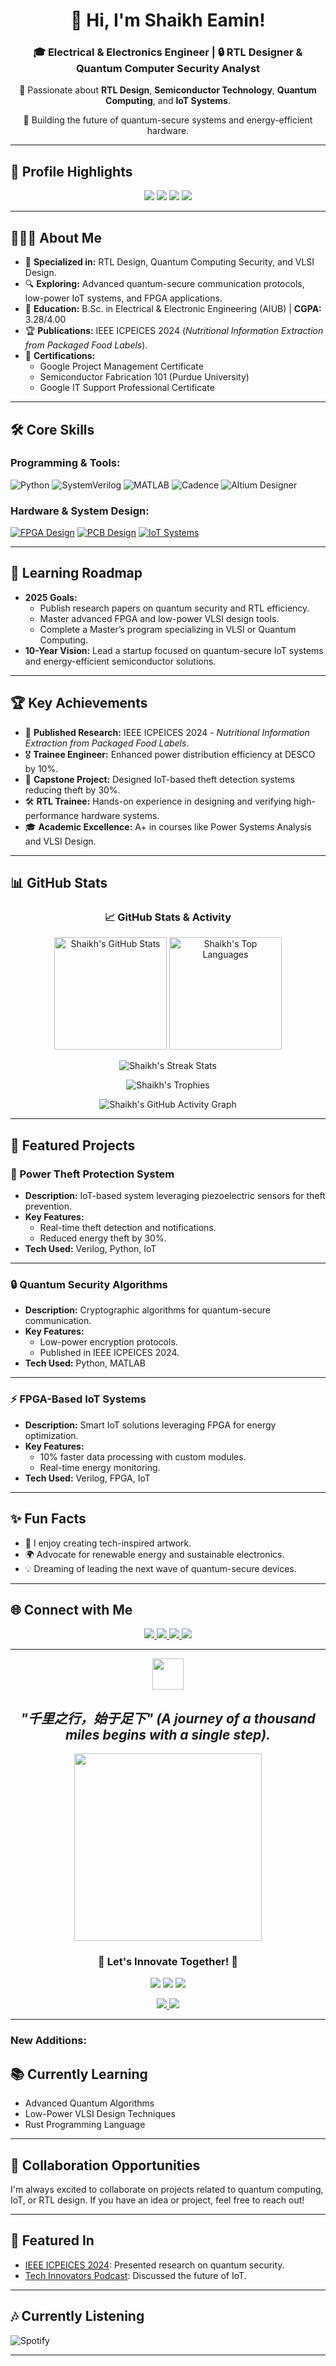<div align="center">
  <h1>👋 Hi, I'm Shaikh Eamin!</h1>
  <h3>🎓 Electrical & Electronics Engineer | 🔒 RTL Designer & Quantum Computer Security Analyst</h3>
  <p>🔬 Passionate about <strong>RTL Design</strong>, <strong>Semiconductor Technology</strong>, <strong>Quantum Computing</strong>, and <strong>IoT Systems</strong>.</p>
  <p>🚀 Building the future of quantum-secure systems and energy-efficient hardware.</p>
</div>

---

## 🏅 **Profile Highlights**

<div align="center">
  <img src="https://img.shields.io/badge/RTL%20Design-Specialist-blue?style=for-the-badge&logo=verilog&logoColor=white" />
  <img src="https://img.shields.io/badge/Quantum%20Security-Analyst-red?style=for-the-badge&logo=quantum-computing" />
  <img src="https://img.shields.io/badge/VLSI%20Technology-Enthusiast-green?style=for-the-badge&logo=semiconductor-manufacturing" />
  <img src="https://img.shields.io/badge/IoT%20Systems-Innovator-orange?style=for-the-badge&logo=iot" />
</div>

---

## 👨🏼‍🔬 **About Me**

- 🌟 **Specialized in:** RTL Design, Quantum Computing Security, and VLSI Design.  
- 🔍 **Exploring:** Advanced quantum-secure communication protocols, low-power IoT systems, and FPGA applications.  
- 🏫 **Education:** B.Sc. in Electrical & Electronic Engineering (AIUB) | **CGPA:** 3.28/4.00  
- 🏆 **Publications:** IEEE ICPEICES 2024 (*Nutritional Information Extraction from Packaged Food Labels*).  
- 📜 **Certifications:**  
  - Google Project Management Certificate  
  - Semiconductor Fabrication 101 (Purdue University)  
  - Google IT Support Professional Certificate  

---

## 🛠️ **Core Skills**

### Programming & Tools:
![Python](https://img.shields.io/badge/Python-blue?style=for-the-badge&logo=python&logoColor=white)
![SystemVerilog](https://img.shields.io/badge/SystemVerilog-green?style=for-the-badge&logoColor=white)
![MATLAB](https://img.shields.io/badge/MATLAB-yellow?style=for-the-badge&logo=mathworks&logoColor=white)
![Cadence](https://img.shields.io/badge/Cadence-blueviolet?style=for-the-badge&logoColor=white)
![Altium Designer](https://img.shields.io/badge/Altium%20Designer-orange?style=for-the-badge&logoColor=white)

### Hardware & System Design:
[![FPGA Design](https://img.shields.io/badge/FPGA%20Design-critical?style=for-the-badge&logo=intel&logoColor=white)](https://www.intel.com/content/www/us/en/programmable/fpga.html)
[![PCB Design](https://img.shields.io/badge/PCB%20Design-darkblue?style=for-the-badge&logoColor=white)](https://www.altium.com/)
[![IoT Systems](https://img.shields.io/badge/IoT%20Systems-lightgrey?style=for-the-badge&logoColor=black)](https://www.theiotacademy.co/)

---

## 📂 **Learning Roadmap**

- **2025 Goals:**
  - Publish research papers on quantum security and RTL efficiency.
  - Master advanced FPGA and low-power VLSI design tools.  
  - Complete a Master’s program specializing in VLSI or Quantum Computing.  
- **10-Year Vision:** Lead a startup focused on quantum-secure IoT systems and energy-efficient semiconductor solutions.

---

## 🏆 **Key Achievements**

- 🥇 **Published Research:** IEEE ICPEICES 2024 - *Nutritional Information Extraction from Packaged Food Labels*.  
- 🎖️ **Trainee Engineer:** Enhanced power distribution efficiency at DESCO by 10%.  
- 🔬 **Capstone Project:** Designed IoT-based theft detection systems reducing theft by 30%.  
- 🛠️ **RTL Trainee:** Hands-on experience in designing and verifying high-performance hardware systems.  
- 🎓 **Academic Excellence:** A+ in courses like Power Systems Analysis and VLSI Design.

---

## 📊 **GitHub Stats**

<div align="center">
  <h3>📈 GitHub Stats & Activity</h3>
  
  <p>
    <img height="180em" src="https://github-readme-stats.vercel.app/api?username=ShaikhEamin&show_icons=true&theme=radical" alt="Shaikh's GitHub Stats" />
    <img height="180em" src="https://github-readme-stats.vercel.app/api/top-langs/?username=ShaikhEamin&layout=compact&theme=radical&langs_count=10" alt="Shaikh's Top Languages" />
  </p>

  <p>
    <img src="https://streak-stats.demolab.com?user=ShaikhEamin&theme=radical&hide_border=true&date_format=M%20j%5B%2C%20Y%5D" alt="Shaikh's Streak Stats" />
  </p>

  <p>
    <img src="https://github-profile-trophy.vercel.app/?username=ShaikhEamin&theme=radical&no-frame=true&row=1&column=7&margin-w=15" alt="Shaikh's Trophies" />
  </p>

  <p>
    <img src="https://github-readme-activity-graph.vercel.app/graph?username=ShaikhEamin&theme=radical&hide_border=true" alt="Shaikh's GitHub Activity Graph" />
  </p>
</div>

---

## 📝 **Featured Projects**

### **🚀 Power Theft Protection System**  
- **Description:** IoT-based system leveraging piezoelectric sensors for theft prevention.  
- **Key Features:**  
  - Real-time theft detection and notifications.  
  - Reduced energy theft by 30%.  
- **Tech Used:** Verilog, Python, IoT  

---

### **🔒 Quantum Security Algorithms**  
- **Description:** Cryptographic algorithms for quantum-secure communication.  
- **Key Features:**  
  - Low-power encryption protocols.  
  - Published in IEEE ICPEICES 2024.  
- **Tech Used:** Python, MATLAB  

---

### **⚡ FPGA-Based IoT Systems**  
- **Description:** Smart IoT solutions leveraging FPGA for energy optimization.  
- **Key Features:**  
  - 10% faster data processing with custom modules.  
  - Real-time energy monitoring.  
- **Tech Used:** Verilog, FPGA, IoT  

---

## ✨ **Fun Facts**

- 🎨 I enjoy creating tech-inspired artwork.  
- 🌍 Advocate for renewable energy and sustainable electronics.  
- 💡 Dreaming of leading the next wave of quantum-secure devices.  

---

## 🌐 **Connect with Me**

<div align="center">
  <a href="mailto:Eamineee19@gmail.com">
    <img src="https://img.shields.io/badge/Email-Eamineee19@gmail.com-D14836?style=for-the-badge&logo=gmail&logoColor=white" />
  </a>
  <a href="https://www.linkedin.com/in/shaikh-eamin/">
    <img src="https://img.shields.io/badge/LinkedIn-Shaikh%20Eamin-0A66C2?style=for-the-badge&logo=linkedin&logoColor=white" />
  </a>
  <a href="https://github.com/ShaikhEamin">
    <img src="https://img.shields.io/badge/GitHub-ShaikhEamin-181717?style=for-the-badge&logo=github&logoColor=white" />
  </a>
  <a href="https://wa.me/8801980126253">
    <img src="https://img.shields.io/badge/WhatsApp-Contact%20Me-25D366?style=for-the-badge&logo=whatsapp&logoColor=white" />
  </a>
</div>

---

<div align="center">
  <img src="https://media.giphy.com/media/hvRJCLFzcasrR4ia7z/giphy.gif" width="50">
  <i><h2>"千里之行，始于足下" (A journey of a thousand miles begins with a single step).</h2></i>
  
  <img src="https://media.giphy.com/media/dy2RaYdX7GzVzvh1Zi/giphy.gif" width="300">
  
  <h3>🌟 <strong>Let's Innovate Together!</strong> 🌟</h3>
  
  <p>
    <img src="https://img.shields.io/badge/-Quantum%20Computing-blueviolet?style=for-the-badge&logo=quantum-computing&logoColor=white">
    <img src="https://img.shields.io/badge/-VLSI%20Design-critical?style=for-the-badge&logo=semiconductor-manufacturing&logoColor=white">
    <img src="https://img.shields.io/badge/-RTL%20Design-blue?style=for-the-badge&logo=verilog&logoColor=white">
  </p>
  
  <p align="center">
    <a href="#connect-with-me">
      <img src="https://img.shields.io/badge/Connect%20With%20Me-LinkedIn-blue?style=for-the-badge&logo=linkedin">
    </a>
    <a href="#featured-projects">
      <img src="https://img.shields.io/badge/Check%20My%20Projects-GitHub-black?style=for-the-badge&logo=github">
    </a>
  </p>
</div>

---

### New Additions:

## 📚 **Currently Learning**
- Advanced Quantum Algorithms
- Low-Power VLSI Design Techniques
- Rust Programming Language

---

## 🤝 **Collaboration Opportunities**
I'm always excited to collaborate on projects related to quantum computing, IoT, or RTL design. If you have an idea or project, feel free to reach out!

---

## 📰 **Featured In**
- [IEEE ICPEICES 2024](link): Presented research on quantum security.
- [Tech Innovators Podcast](link): Discussed the future of IoT.

---

## 🎶 **Currently Listening**
![Spotify](https://spotify-now-playing-yourusername.vercel.app/api/spotify)

---